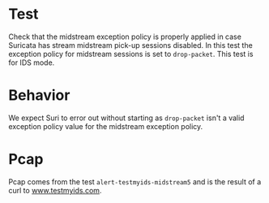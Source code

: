 # Test

Check that the midstream exception policy is properly applied in case Suricata
has stream midstream pick-up sessions disabled. In this test the exception policy
for midstream sessions is set to ``drop-packet``. This test is for IDS mode.

# Behavior

We expect Suri to error out without starting as ``drop-packet`` isn't a valid
exception policy value for the midstream exception policy.

# Pcap

Pcap comes from the test ``alert-testmyids-midstream5`` and is the result of a
curl to www.testmyids.com.
